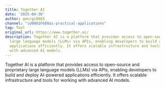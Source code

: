 ```yaml
---
title: Together AI
date: '2025-04-30'
author: georgi8865
channel: "\U0001F6E0ai-practical-applications"
tag: Tool
original_url: https://www.together.ai/
description: Together AI is a platform that provides access to open-source and proprietary
  large language models (LLMs) via APIs, enabling developers to build and deploy AI-powered
  applications efficiently. It offers scalable infrastructure and tools for working
  with advanced AI models.
---
```


Together AI is a platform that provides access to open-source and proprietary large language models (LLMs) via APIs, enabling developers to build and deploy AI-powered applications efficiently. It offers scalable infrastructure and tools for working with advanced AI models.